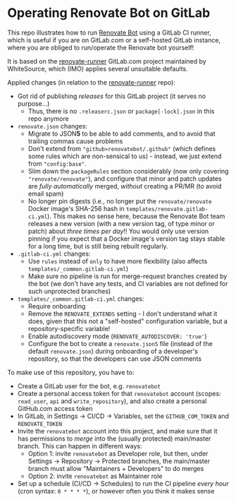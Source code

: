 # Operating Renovate Bot on GitLab

This repo illustrates how to run [Renovate Bot](https://docs.renovatebot.com/) using a GitLab CI runner, which is useful if you are on GitLab.com or a self-hosted GitLab instance, where you are obliged to run/operate the Renovate bot yourself!

It is based on the [renovate-runner](https://gitlab.com/renovate-bot/renovate-runner) GitLab.com project maintained by WhiteSource, which (IMO) applies several unsuitable defaults.

Applied changes (in relation to the [renovate-runner](https://gitlab.com/renovate-bot/renovate-runner) repo):

- Got rid of publishing *releases* for this GitLab project (it serves no purpose...)
  - Thus, there is no `.releaserc.json` or `package[-lock].json` in this repo anymore
- `renovate.json` changes:
  - Migrate to JSON**5** to be able to add comments, and to avoid that trailing commas cause problems
  - Don't extend from `"github>renovatebot/.github"` (which defines some rules which are non-sensical to us) - instead, we just extend from `"config:base"`.
  - Slim down the `packageRules` section considerably (now only covering `"renovate/renovate"`), and configure that minor and patch updates
    are *fully automatically* merged, *without* creating a PR/MR (to avoid email spam)
  - No longer pin digests (i.e., no longer put the `renovate/renovate` Docker image's SHA-256 hash in `templates/renovate.gitlab-ci.yml`). This makes no sense here, because the Renovate Bot team releases a new version (with a new version tag, of type minor or patch) about *three times per day*!! You would only use version pinning if you expect that a Docker image's version tag stays stable for a long time, but is still being rebuilt regularly.
- `.gitlab-ci.yml` changes:
  - Use `rules` instead of `only` to have more flexibility (also affects `templates/_common.gitlab-ci.yml`)
  - Make sure no pipeline is run for merge-request branches created by the bot (we don't have any tests, and CI variables are not defined for such unprotected branches)
- `templates/_common.gitlab-ci.yml` changes:
  - Require onboarding
  - Remove the `RENOVATE_EXTENDS` setting - I don't understand what it does, given that this not a "self-hosted" configuration variable, but a repository-specific variable!
  - Enable autodiscovery mode (`RENOVATE_AUTODISCOVER: 'true'`)
  - Configure the bot to create a `renovate.json5` file (instead of the default `renovate.json`) during onboarding of a developer's repository, so that the developers can use JSON comments
    
To make use of this repository, you have to:
- Create a GitLab user for the bot, e.g. `renovatebot`
- Create a personal access token for that `renovatebot` account (scopes: `read_user`, `api` and `write_repository`), and also create a personal GitHub.com access token
- In GitLab, in Settings -> CI/CD -> Variables, set the `GITHUB_COM_TOKEN` and `RENOVATE_TOKEN`
- Invite the `renovatebot` account into this project, and make sure that it has permissions to *merge* into the (usually protected) main/master branch. This can happen in different ways:
  - Option 1: invite `renovatebot` as Developer role, but then, under Settings -> Repository -> Protected branches, the main/master branch must allow "Maintainers + Developers" to do merges
  - Option 2: invite `renovatebot` as Maintainer role
- Set up a schedule (CI/CD -> Schedules) to run the CI pipeline *every hour* (cron syntax: `0 * * * *`), or however often you think it makes sense